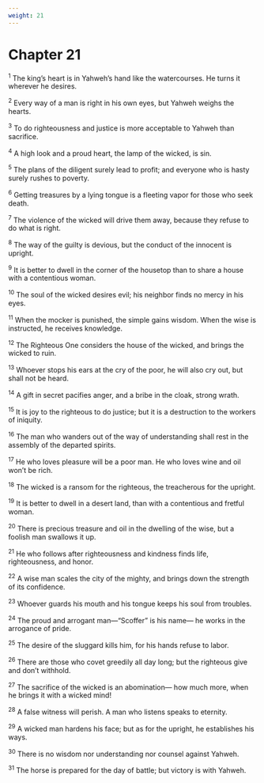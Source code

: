 ```yaml
---
weight: 21
---
```


# Chapter 21

<sup>1</sup> The king’s heart is in Yahweh’s hand like the watercourses. He turns it wherever he desires. 

<sup>2</sup> Every way of a man is right in his own eyes, but Yahweh weighs the hearts. 

<sup>3</sup> To do righteousness and justice is more acceptable to Yahweh than sacrifice. 

<sup>4</sup> A high look and a proud heart, the lamp of the wicked, is sin. 

<sup>5</sup> The plans of the diligent surely lead to profit; and everyone who is hasty surely rushes to poverty. 

<sup>6</sup> Getting treasures by a lying tongue is a fleeting vapor for those who seek death. 

<sup>7</sup> The violence of the wicked will drive them away, because they refuse to do what is right. 

<sup>8</sup> The way of the guilty is devious, but the conduct of the innocent is upright. 

<sup>9</sup> It is better to dwell in the corner of the housetop than to share a house with a contentious woman. 

<sup>10</sup> The soul of the wicked desires evil; his neighbor finds no mercy in his eyes. 

<sup>11</sup> When the mocker is punished, the simple gains wisdom. When the wise is instructed, he receives knowledge. 

<sup>12</sup> The Righteous One considers the house of the wicked, and brings the wicked to ruin. 

<sup>13</sup> Whoever stops his ears at the cry of the poor, he will also cry out, but shall not be heard. 

<sup>14</sup> A gift in secret pacifies anger, and a bribe in the cloak, strong wrath. 

<sup>15</sup> It is joy to the righteous to do justice; but it is a destruction to the workers of iniquity. 

<sup>16</sup> The man who wanders out of the way of understanding shall rest in the assembly of the departed spirits. 

<sup>17</sup> He who loves pleasure will be a poor man. He who loves wine and oil won’t be rich. 

<sup>18</sup> The wicked is a ransom for the righteous, the treacherous for the upright. 

<sup>19</sup> It is better to dwell in a desert land, than with a contentious and fretful woman. 

<sup>20</sup> There is precious treasure and oil in the dwelling of the wise, but a foolish man swallows it up. 

<sup>21</sup> He who follows after righteousness and kindness finds life, righteousness, and honor. 

<sup>22</sup> A wise man scales the city of the mighty, and brings down the strength of its confidence. 

<sup>23</sup> Whoever guards his mouth and his tongue keeps his soul from troubles. 

<sup>24</sup> The proud and arrogant man—“Scoffer” is his name— he works in the arrogance of pride. 

<sup>25</sup> The desire of the sluggard kills him, for his hands refuse to labor. 

<sup>26</sup> There are those who covet greedily all day long; but the righteous give and don’t withhold. 

<sup>27</sup> The sacrifice of the wicked is an abomination— how much more, when he brings it with a wicked mind! 

<sup>28</sup> A false witness will perish. A man who listens speaks to eternity. 

<sup>29</sup> A wicked man hardens his face; but as for the upright, he establishes his ways. 

<sup>30</sup> There is no wisdom nor understanding nor counsel against Yahweh. 

<sup>31</sup> The horse is prepared for the day of battle; but victory is with Yahweh. 


